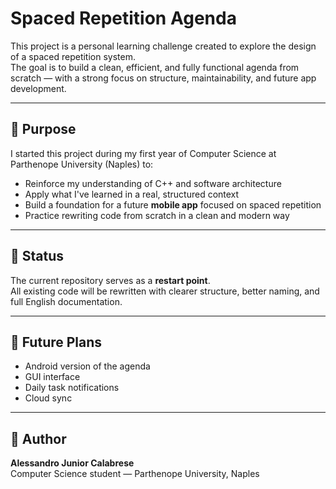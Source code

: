 # Spaced Repetition Agenda

This project is a personal learning challenge created to explore the design of a spaced repetition system.  
The goal is to build a clean, efficient, and fully functional agenda from scratch — with a strong focus on structure, maintainability, and future app development.

---

## 🎯 Purpose

I started this project during my first year of Computer Science at Parthenope University (Naples) to:

- Reinforce my understanding of C++ and software architecture
- Apply what I've learned in a real, structured context
- Build a foundation for a future **mobile app** focused on spaced repetition
- Practice rewriting code from scratch in a clean and modern way

---

## 🚧 Status

The current repository serves as a **restart point**.  
All existing code will be rewritten with clearer structure, better naming, and full English documentation.

---

## 📱 Future Plans

- Android version of the agenda
- GUI interface
- Daily task notifications
- Cloud sync
---

## 👤 Author

**Alessandro Junior Calabrese**  
Computer Science student — Parthenope University, Naples  
